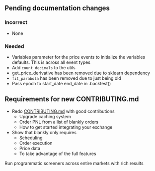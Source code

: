 ## Pending documentation changes
### Incorrect
- None
### Needed
- Variables parameter for the price events to initialize the variables defaults. This is across all event types
- Add `count_decimals` to the utils
- get_price_derivative has been removed due to sklearn dependency
- `fit_parabola` has been removed due to just being old 
- Pass epoch to start_date end_date in .backtest()



## Requirements for new CONTRIBUTING.md
- Redo [CONTRIBUTING.md](http://CONTRIBUTING.md) with good contributions
  - Upgrade caching system
  - Order PNL from a list of blankly orders
  - How to get started integrating your exchange
- Show that blankly only requires
  - Scheduling
  - Order execution
  - Price data
  - To take advantage of the full features
  
Run programmatic screeners across entire markets with rich results